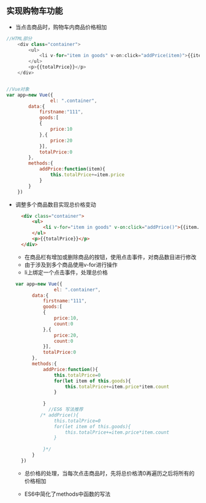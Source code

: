 ## 实现购物车功能

+ 当点击商品时，购物车内商品价格相加

```javascript
//HTML部分
	<div class="container">
		<ul>
			<li v-for="item in goods" v-on:click="addPrice(item)">{{item.price}}</li>
		</ul>
		<p>{{totalPrice}}</p>
	</div>


//Vue对象
var app=new Vue({
				el: ".container",
		data:{
			firstname:"111",
			goods:[
			{
				price:10
			},{
				price:20
			}],
			totalPrice:0
		},
		methods:{
			addPrice:function(item){
				this.totalPrice+=item.price
			}
		}
	})
```

+ 调整多个商品数目实现总价格变动

  ```html
  	<div class="container">
  		<ul>
  			<li v-for="item in goods" v-on:click="addPrice()">{{item.price}} <button v-on:click="item.count = item.count -1 < 0 ? 0 : item.count-1">-</button>{{item.count}}<button v-on:click="item.count = item.count+1">+</button></li>
  		</ul>
  		<p>{{totalPrice}}</p>
  	</div>
  ```

  + 在商品栏有增加或删除商品的按钮，使用点击事件，对商品数目进行修改
  + 由于涉及到多个商品使用v-for进行操作
  + li上绑定一个点击事件，处理总价格

  ```javascript
  var app=new Vue({
  				el: ".container",
  		data:{
  			firstname:"111",
  			goods:[
  			{
  				price:10,
  				count:0
  			},{
  				price:20,
  				count:0
  			}],
  			totalPrice:0
  		},
  		methods:{
  			addPrice:function(){
  				this.totalPrice=0
  				for(let item of this.goods){
  					this.totalPrice+=item.price*item.count
  				}
  				
  			}
              //ES6 写法推荐
           /* addPrice(){
  				this.totalPrice=0
  				for(let item of this.goods){
  					this.totalPrice+=item.price*item.count
  				}
  				
  			}*/
  		}
  	})
  ```

   + 总价格的处理，当每次点击商品时，先将总价格清0再遍历之后将所有的价格相加

   + ES6中简化了methods中函数的写法

     